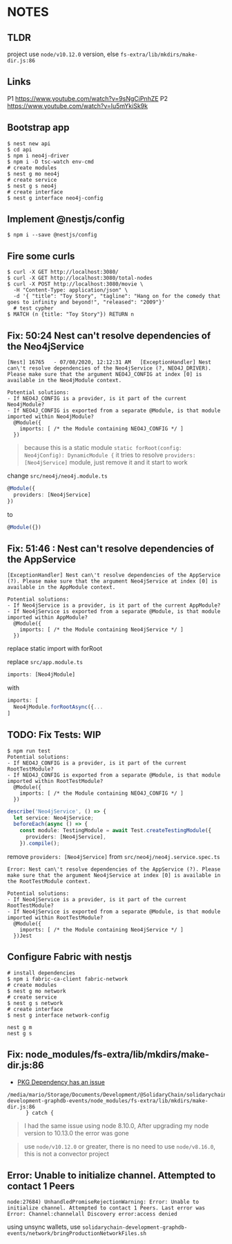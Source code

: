# NOTES

## TLDR

project use `node/v10.12.0` version, else `fs-extra/lib/mkdirs/make-dir.js:86`

## Links

P1 https://www.youtube.com/watch?v=9sNgCiPnhZE
P2 https://www.youtube.com/watch?v=Iu5mYkiSk9k

## Bootstrap app

```shell
$ nest new api
$ cd api
$ npm i neo4j-driver
$ npm i -D tsc-watch env-cmd
# create modules
$ nest g mo neo4j
# create service
$ nest g s neo4j
# create interface
$ nest g interface neo4j-config
```

## Implement @nestjs/config

```shell
$ npm i --save @nestjs/config
```

## Fire some curls

```shell
$ curl -X GET http://localhost:3080/
$ curl -X GET http://localhost:3080/total-nodes
$ curl -X POST http://localhost:3080/movie \
  -H "Content-Type: application/json" \
  -d '{ "title": "Toy Story", "tagline": "Hang on for the comedy that goes to infinity and beyond!", "released": "2009"}'
  # test cypher
$ MATCH (n {title: "Toy Story"}) RETURN n
```

## Fix: 50:24 Nest can\'t resolve dependencies of the Neo4jService

```shell
[Nest] 16765   - 07/08/2020, 12:12:31 AM   [ExceptionHandler] Nest can\'t resolve dependencies of the Neo4jService (?, NEO4J_DRIVER). Please make sure that the argument NEO4J_CONFIG at index [0] is available in the Neo4jModule context.

Potential solutions:
- If NEO4J_CONFIG is a provider, is it part of the current Neo4jModule?
- If NEO4J_CONFIG is exported from a separate @Module, is that module imported within Neo4jModule?
  @Module({
    imports: [ /* the Module containing NEO4J_CONFIG */ ]
  })
```

> because this is a static module `static forRoot(config: Neo4jConfig): DynamicModule {` it tries to resolve `providers: [Neo4jService]` module, just remove it and it start to work

change `src/neo4j/neo4j.module.ts`

```typescript
@Module({
  providers: [Neo4jService]
})
```

to

```typescript
@Module({})
```

## Fix: 51:46 : Nest can\'t resolve dependencies of the AppService

```shell
[ExceptionHandler] Nest can\'t resolve dependencies of the AppService (?). Please make sure that the argument Neo4jService at index [0] is available in the AppModule context.

Potential solutions:
- If Neo4jService is a provider, is it part of the current AppModule?
- If Neo4jService is exported from a separate @Module, is that module imported within AppModule?
  @Module({
    imports: [ /* the Module containing Neo4jService */ ]
  })
```
replace static import with forRoot

replace `src/app.module.ts`

```typescript
imports: [Neo4jModule]
```

with
```typescript
imports: [
  Neo4jModule.forRootAsync({...
]
```

## TODO: Fix Tests: WIP

```shell
$ npm run test
Potential solutions:
- If NEO4J_CONFIG is a provider, is it part of the current RootTestModule?
- If NEO4J_CONFIG is exported from a separate @Module, is that module imported within RootTestModule?
  @Module({
    imports: [ /* the Module containing NEO4J_CONFIG */ ]
  })
```

```typescript
describe('Neo4jService', () => {
  let service: Neo4jService;
  beforeEach(async () => {
    const module: TestingModule = await Test.createTestingModule({
      providers: [Neo4jService],
    }).compile();
```

remove `providers: [Neo4jService]` from `src/neo4j/neo4j.service.spec.ts`

```shell
Error: Nest can\'t resolve dependencies of the AppService (?). Please make sure that the argument Neo4jService at index [0] is available in the RootTestModule context.

Potential solutions:
- If Neo4jService is a provider, is it part of the current RootTestModule?
- If Neo4jService is exported from a separate @Module, is that module imported within RootTestModule?
  @Module({
    imports: [ /* the Module containing Neo4jService */ ]
  })Jest
```

## Configure Fabric with nestjs

```shell
# install dependencies
$ npm i fabric-ca-client fabric-network
# create modules
$ nest g mo network
# create service
$ nest g s network
# create interface
$ nest g interface network-config

nest g m
nest g s
```

## Fix: node_modules/fs-extra/lib/mkdirs/make-dir.js:86

- [PKG Dependency has an issue](https://github.com/vercel/pkg/issues/883)

```shell
/media/mario/Storage/Documents/Development/@SolidaryChain/solidarychain-development-graphdb-events/node_modules/fs-extra/lib/mkdirs/make-dir.js:86
      } catch {
```

> I had the same issue using node 8.10.0, After upgrading my node version to 10.13.0 the error was gone

> use `node/v10.12.0` or greater, there is no need to use `node/v8.16.0`, this is not a convector project

## Error: Unable to initialize channel. Attempted to contact 1 Peers

```shell
node:27684) UnhandledPromiseRejectionWarning: Error: Unable to initialize channel. Attempted to contact 1 Peers. Last error was Error: Channel:channelall Discovery error:access denied
```

using unsync wallets, use `solidarychain-development-graphdb-events/network/bringProductionNetworkFiles.sh`
